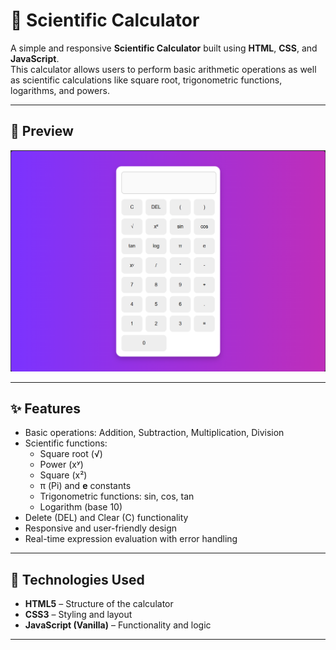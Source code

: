 # 🔬 Scientific Calculator

A simple and responsive **Scientific Calculator** built using **HTML**, **CSS**, and **JavaScript**.  
This calculator allows users to perform basic arithmetic operations as well as scientific calculations like square root, trigonometric functions, logarithms, and powers.

---

## 📸 Preview

![Calculator Preview](Screenshot.png) <!-- Add a screenshot here if available -->

---

## ✨ Features

- Basic operations: Addition, Subtraction, Multiplication, Division
- Scientific functions:  
  - Square root (√)  
  - Power (xʸ)  
  - Square (x²)  
  - π (Pi) and **e** constants  
  - Trigonometric functions: sin, cos, tan  
  - Logarithm (base 10)  
- Delete (DEL) and Clear (C) functionality
- Responsive and user-friendly design
- Real-time expression evaluation with error handling

---

## 🚀 Technologies Used

- **HTML5** – Structure of the calculator  
- **CSS3** – Styling and layout  
- **JavaScript (Vanilla)** – Functionality and logic

---
